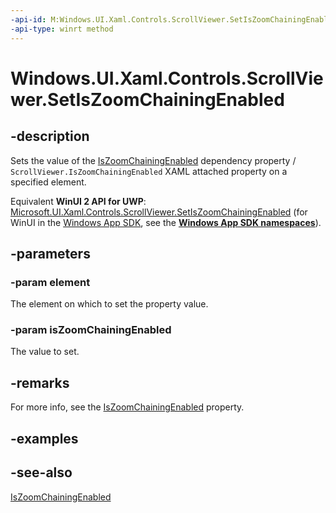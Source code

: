 ```yaml
---
-api-id: M:Windows.UI.Xaml.Controls.ScrollViewer.SetIsZoomChainingEnabled(Windows.UI.Xaml.DependencyObject,System.Boolean)
-api-type: winrt method
---
```


<!-- Method syntax
public void SetIsZoomChainingEnabled(Windows.UI.Xaml.DependencyObject element, System.Boolean isZoomChainingEnabled)
-->

# Windows.UI.Xaml.Controls.ScrollViewer.SetIsZoomChainingEnabled

## -description
Sets the value of the [IsZoomChainingEnabled](scrollviewer_iszoomchainingenabled.md) dependency property / `ScrollViewer.IsZoomChainingEnabled` XAML attached property on a specified element.

Equivalent **WinUI 2 API for UWP**: [Microsoft.UI.Xaml.Controls.ScrollViewer.SetIsZoomChainingEnabled](/windows/winui/api/microsoft.ui.xaml.controls.scrollviewer.setiszoomchainingenabled) (for WinUI in the [Windows App SDK](/windows/apps/windows-app-sdk/), see the **[Windows App SDK namespaces](/windows/windows-app-sdk/api/winrt/)**).

## -parameters
### -param element
The element on which to set the property value.

### -param isZoomChainingEnabled
The value to set.

## -remarks
For more info, see the [IsZoomChainingEnabled](scrollviewer_iszoomchainingenabled.md) property.

## -examples

## -see-also
[IsZoomChainingEnabled](scrollviewer_iszoomchainingenabled.md)
